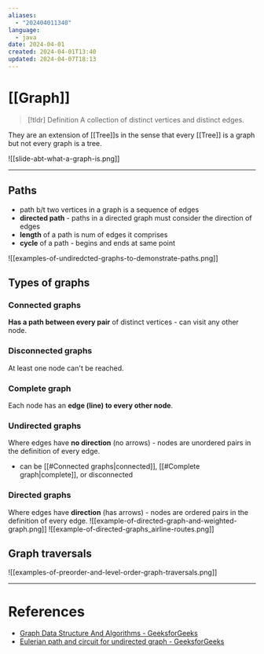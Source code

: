 ```yaml
---
aliases:
  - "202404011340"
language:
  - java
date: 2024-04-01
created: 2024-04-01T13:40
updated: 2024-04-07T18:13
---
```

# [[Graph]]

> [!tldr] Definition
> A collection of distinct vertices and distinct edges. 

They are an extension of [[Tree]]s in the sense that every [[Tree]] is a graph but not every graph is a tree.


![[slide-abt-what-a-graph-is.png]]

___
## Paths
- path b/t two vertices in a graph is a sequence of edges
- **directed path** - paths in a directed graph must consider the direction of edges
- **length** of a path is num of edges it comprises
- **cycle** of a path - begins and ends at same point

![[examples-of-undiredcted-graphs-to-demonstrate-paths.png]]

## Types of graphs
### Connected graphs
**Has a path between every pair** of distinct vertices - can visit any other node.
### Disconnected graphs
At least one node can't be reached.
### Complete graph
Each node has an **edge (line) to every other node**.

### Undirected graphs
Where edges have **no direction** (no arrows) - nodes are unordered pairs in the definition of every edge.
- can be [[#Connected graphs|connected]], [[#Complete graph|complete]], or disconnected

### Directed graphs
Where edges have **direction** (has arrows) - nodes are ordered pairs in the definition of every edge.
![[example-of-directed-graph-and-weighted-graph.png]]
![[example-of-directed-graphs_airline-routes.png]]

## Graph traversals
![[examples-of-preorder-and-level-order-graph-traversals.png]]



___
# References
- [Graph Data Structure And Algorithms - GeeksforGeeks](https://www.geeksforgeeks.org/graph-data-structure-and-algorithms/)
- [Eulerian path and circuit for undirected graph - GeeksforGeeks](https://www.geeksforgeeks.org/eulerian-path-and-circuit/)
